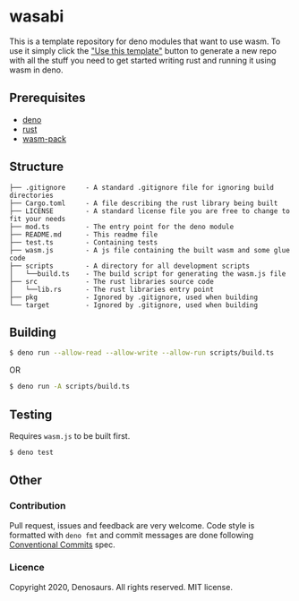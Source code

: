 # wasabi

This is a template repository for deno modules that want to use wasm. To use it simply click the
["Use this template"](https://github.com/denosaurs/wasabi/generate) button to generate a new repo
with all the stuff you need to get started writing rust and running it using wasm in deno.

## Prerequisites

- [deno](https://deno.land/)
- [rust](https://www.rust-lang.org/)
- [wasm-pack](https://rustwasm.github.io/wasm-pack/)

## Structure

```
├── .gitignore     - A standard .gitignore file for ignoring build directories
├── Cargo.toml     - A file describing the rust library being built
├── LICENSE        - A standard license file you are free to change to fit your needs
├── mod.ts         - The entry point for the deno module
├── README.md      - This readme file
├── test.ts        - Containing tests
├── wasm.js        - A js file containing the built wasm and some glue code
├── scripts        - A directory for all development scripts
│   └──build.ts    - The build script for generating the wasm.js file
├── src            - The rust libraries source code
│   └──lib.rs      - The rust libraries entry point
├── pkg            - Ignored by .gitignore, used when building
└── target         - Ignored by .gitignore, used when building
```

## Building

```bash
$ deno run --allow-read --allow-write --allow-run scripts/build.ts
```

OR

```bash
$ deno run -A scripts/build.ts
```

## Testing

Requires `wasm.js` to be built first.

```bash
$ deno test
```

## Other

### Contribution

Pull request, issues and feedback are very welcome. Code style is formatted with `deno fmt` and commit messages are done following [Conventional Commits](https://www.conventionalcommits.org/en/v1.0.0/) spec.

### Licence

Copyright 2020, Denosaurs. All rights reserved. MIT license.
